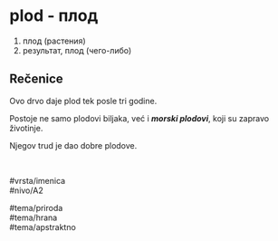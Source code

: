 # plod - плод

1. плод (растения)  
2. результат, плод (чего-либо)

## Rečenice

Ovo drvo daje plod tek posle tri godine.

Postoje ne samo plodovi biljaka, već i ***morski plodovi***, koji su zapravo životinje.

Njegov trud je dao dobre plodove.

<br>

#vrsta/imenica  
#nivo/A2  

#tema/priroda  
#tema/hrana  
#tema/apstraktno  
